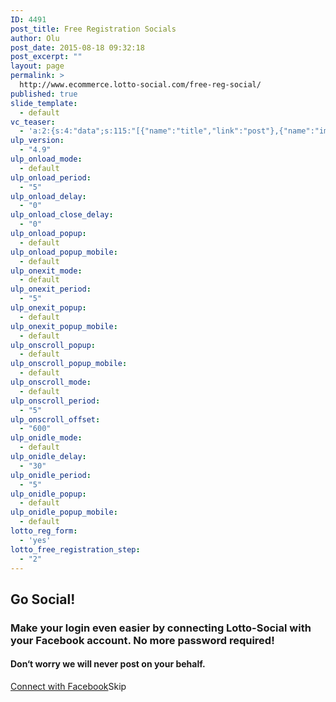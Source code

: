 ```yaml
---
ID: 4491
post_title: Free Registration Socials
author: Olu
post_date: 2015-08-18 09:32:18
post_excerpt: ""
layout: page
permalink: >
  http://www.ecommerce.lotto-social.com/free-reg-social/
published: true
slide_template:
  - default
vc_teaser:
  - 'a:2:{s:4:"data";s:115:"[{"name":"title","link":"post"},{"name":"image","image":"featured","link":"none"},{"name":"text","mode":"excerpt"}]";s:7:"bgcolor";s:0:"";}'
ulp_version:
  - "4.9"
ulp_onload_mode:
  - default
ulp_onload_period:
  - "5"
ulp_onload_delay:
  - "0"
ulp_onload_close_delay:
  - "0"
ulp_onload_popup:
  - default
ulp_onload_popup_mobile:
  - default
ulp_onexit_mode:
  - default
ulp_onexit_period:
  - "5"
ulp_onexit_popup:
  - default
ulp_onexit_popup_mobile:
  - default
ulp_onscroll_popup:
  - default
ulp_onscroll_popup_mobile:
  - default
ulp_onscroll_mode:
  - default
ulp_onscroll_period:
  - "5"
ulp_onscroll_offset:
  - "600"
ulp_onidle_mode:
  - default
ulp_onidle_delay:
  - "30"
ulp_onidle_period:
  - "5"
ulp_onidle_popup:
  - default
ulp_onidle_popup_mobile:
  - default
lotto_reg_form:
  - 'yes'
lotto_free_registration_step:
  - "2"
---
```

<div class="free-registration social-reg">
<div class="welcom-social-reg-page text-center">
<h2>Go Social!</h2>
<h3>Make your login even easier by connecting Lotto-Social with your Facebook account. No more password required!</h3>
<h4>Don‘t worry we will never post on your behalf.</h4>
<a class="btn btn-success btn-lg facebookBtn1" href="#" target="_top">Connect with Facebook</a><a id="skip_reg2" class="btn btn-link btn-lg"></a>Skip
<p id="" class="invalidError"></p>

</div>
</div>